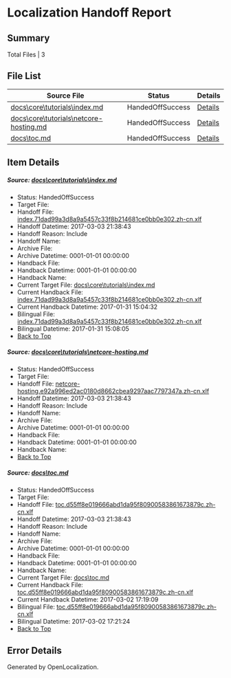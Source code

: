 # <a name='report-top'></a> Localization Handoff Report

## Summary
 Total Files | 3

## File List
 Source File | Status | Details 
 ----------- | ------ | ------- 
 [docs\core\tutorials\index.md](https://github.com/dotnet/docs/blob/0a9d42f59e48a790e83a5a46b1559b613340136a/docs/core/tutorials/index.md) | HandedOffSuccess | [Details](#1d15cd757ad95f8ee6eb4e1944b1083941c7888b126)
 [docs\core\tutorials\netcore-hosting.md](https://github.com/dotnet/docs/blob/0a9d42f59e48a790e83a5a46b1559b613340136a/docs/core/tutorials/netcore-hosting.md) | HandedOffSuccess | [Details](#01b3b0e7a0e2d2a330b10b2f3482ddd1ed3d51bf133)
 [docs\toc.md](https://github.com/dotnet/docs/blob/0a9d42f59e48a790e83a5a46b1559b613340136a/docs/toc.md) | HandedOffSuccess | [Details](#7dcd728ab51b84a8cf63e491593c15c87ef1007e3480)

## Item Details
##### <a name='1d15cd757ad95f8ee6eb4e1944b1083941c7888b126'></a> Source: [docs\core\tutorials\index.md](https://github.com/dotnet/docs/blob/0a9d42f59e48a790e83a5a46b1559b613340136a/docs/core/tutorials/index.md)
* Status: HandedOffSuccess
* Target File: 
* Handoff File: [index.71dad99a3d8a9a5457c33f8b214681ce0bb0e302.zh-cn.xlf](https://github.com/dotnet/docs.handoff/blob/dad809cbaea79de82cc662fc00bbe73f4bd84bf5/ol-handoff/dotnet/docs.zh-cn/master/dotnet-core/index.71dad99a3d8a9a5457c33f8b214681ce0bb0e302.zh-cn.xlf)
* Handoff Datetime: 2017-03-03 21:38:43
* Handoff Reason: Include
* Handoff Name: 
* Archive File: 
* Archive Datetime: 0001-01-01 00:00:00
* Handback File: 
* Handback Datetime: 0001-01-01 00:00:00
* Handback Name: 
* Current Target File: [docs\core\tutorials\index.md](https://github.com/dotnet/docs.zh-cn/blob/25e2ed83e22bf3052a9e7afddbe594197df1170a/docs/core/tutorials/index.md)
* Current Handback File: [index.71dad99a3d8a9a5457c33f8b214681ce0bb0e302.zh-cn.xlf](https://github.com/dotnet/docs.handback/blob/b31ca8097edfe715d932c8659e1b78c9d827124d/ol-handback/dotnet/docs.zh-cn/master/dotnet-core/index.71dad99a3d8a9a5457c33f8b214681ce0bb0e302.zh-cn.xlf)
* Current Handback Datetime: 2017-01-31 15:04:32
* Bilingual File: [index.71dad99a3d8a9a5457c33f8b214681ce0bb0e302.zh-cn.xlf](https://github.com/dotnet/docs.handback/blob/b31ca8097edfe715d932c8659e1b78c9d827124d/ol-handback/dotnet/docs.zh-cn/master/dotnet-core/index.71dad99a3d8a9a5457c33f8b214681ce0bb0e302.zh-cn.xlf)
* Bilingual Datetime: 2017-01-31 15:08:05
* [Back to Top](#report-top)

##### <a name='01b3b0e7a0e2d2a330b10b2f3482ddd1ed3d51bf133'></a> Source: [docs\core\tutorials\netcore-hosting.md](https://github.com/dotnet/docs/blob/0a9d42f59e48a790e83a5a46b1559b613340136a/docs/core/tutorials/netcore-hosting.md)
* Status: HandedOffSuccess
* Target File: 
* Handoff File: [netcore-hosting.e92a996ed2ac0180d8662cbea9297aac7797347a.zh-cn.xlf](https://github.com/dotnet/docs.handoff/blob/dad809cbaea79de82cc662fc00bbe73f4bd84bf5/ol-handoff/dotnet/docs.zh-cn/master/dotnet-core/netcore-hosting.e92a996ed2ac0180d8662cbea9297aac7797347a.zh-cn.xlf)
* Handoff Datetime: 2017-03-03 21:38:43
* Handoff Reason: Include
* Handoff Name: 
* Archive File: 
* Archive Datetime: 0001-01-01 00:00:00
* Handback File: 
* Handback Datetime: 0001-01-01 00:00:00
* Handback Name: 
* [Back to Top](#report-top)

##### <a name='7dcd728ab51b84a8cf63e491593c15c87ef1007e3480'></a> Source: [docs\toc.md](https://github.com/dotnet/docs/blob/0a9d42f59e48a790e83a5a46b1559b613340136a/docs/toc.md)
* Status: HandedOffSuccess
* Target File: 
* Handoff File: [toc.d55ff8e019666abd1da95f80900583861673879c.zh-cn.xlf](https://github.com/dotnet/docs.handoff/blob/dad809cbaea79de82cc662fc00bbe73f4bd84bf5/ol-handoff/dotnet/docs.zh-cn/master/dotnet-core/toc.d55ff8e019666abd1da95f80900583861673879c.zh-cn.xlf)
* Handoff Datetime: 2017-03-03 21:38:43
* Handoff Reason: Include
* Handoff Name: 
* Archive File: 
* Archive Datetime: 0001-01-01 00:00:00
* Handback File: 
* Handback Datetime: 0001-01-01 00:00:00
* Handback Name: 
* Current Target File: [docs\toc.md](https://github.com/dotnet/docs.zh-cn/blob/51b5731703ca76bbcaa4894f22fd0003fc438e36/docs/toc.md)
* Current Handback File: [toc.d55ff8e019666abd1da95f80900583861673879c.zh-cn.xlf](https://github.com/dotnet/docs.handback/blob/19983e5000499b1743a5449a629d6c966806be5b/ol-handback/dotnet/docs.zh-cn/master/dotnet-core/toc.d55ff8e019666abd1da95f80900583861673879c.zh-cn.xlf)
* Current Handback Datetime: 2017-03-02 17:19:09
* Bilingual File: [toc.d55ff8e019666abd1da95f80900583861673879c.zh-cn.xlf](https://github.com/dotnet/docs.handback/blob/19983e5000499b1743a5449a629d6c966806be5b/ol-handback/dotnet/docs.zh-cn/master/dotnet-core/toc.d55ff8e019666abd1da95f80900583861673879c.zh-cn.xlf)
* Bilingual Datetime: 2017-03-02 17:21:24
* [Back to Top](#report-top)


## Error Details

Generated by OpenLocalization.

